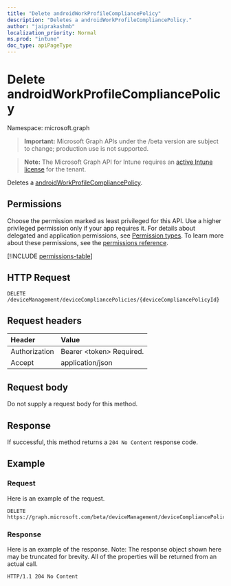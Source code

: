 ```yaml
---
title: "Delete androidWorkProfileCompliancePolicy"
description: "Deletes a androidWorkProfileCompliancePolicy."
author: "jaiprakashmb"
localization_priority: Normal
ms.prod: "intune"
doc_type: apiPageType
---
```


# Delete androidWorkProfileCompliancePolicy

Namespace: microsoft.graph

> **Important:** Microsoft Graph APIs under the /beta version are subject to change; production use is not supported.

> **Note:** The Microsoft Graph API for Intune requires an [active Intune license](https://go.microsoft.com/fwlink/?linkid=839381) for the tenant.

Deletes a [androidWorkProfileCompliancePolicy](../resources/intune-deviceconfig-androidworkprofilecompliancepolicy.md).

## Permissions
Choose the permission marked as least privileged for this API. Use a higher privileged permission only if your app requires it. For details about delegated and application permissions, see [Permission types](/graph/permissions-overview#permission-types). To learn more about these permissions, see the [permissions reference](/graph/permissions-reference).

<!-- { "blockType": "permissions", "name": "intune_deviceconfig_androidworkprofilecompliancepolicy_delete" } -->
[!INCLUDE [permissions-table](../includes/permissions/intune-deviceconfig-androidworkprofilecompliancepolicy-delete-permissions.md)]

## HTTP Request
<!-- {
  "blockType": "ignored"
}
-->
``` http
DELETE /deviceManagement/deviceCompliancePolicies/{deviceCompliancePolicyId}
```

## Request headers
|Header|Value|
|:---|:---|
|Authorization|Bearer &lt;token&gt; Required.|
|Accept|application/json|

## Request body
Do not supply a request body for this method.

## Response
If successful, this method returns a `204 No Content` response code.

## Example

### Request
Here is an example of the request.
``` http
DELETE https://graph.microsoft.com/beta/deviceManagement/deviceCompliancePolicies/{deviceCompliancePolicyId}
```

### Response
Here is an example of the response. Note: The response object shown here may be truncated for brevity. All of the properties will be returned from an actual call.
``` http
HTTP/1.1 204 No Content
```
